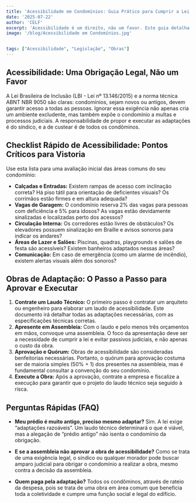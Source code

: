 ```yaml
---
title: 'Acessibilidade em Condomínios: Guia Prático para Cumprir a Lei e Promover a Inclusão'
date: '2025-07-22'
author: 'CELF'
excerpt: 'Acessibilidade é um direito, não um favor. Este guia detalha as obrigações legais de condomínios (novos e antigos) segundo a LBI e a norma NBR 9050, com um checklist prático para síndicos e um passo a passo para aprovar e executar as obras de adaptação necessárias.'
image: '/blog/Acessibilidade em Condomínios.jpg'


tags: ["Acessibilidade", "Legislação", "Obras"]
---
```


## Acessibilidade: Uma Obrigação Legal, Não um Favor

A Lei Brasileira de Inclusão (LBI - Lei nº 13.146/2015) e a norma técnica ABNT NBR 9050 são claras: condomínios, sejam novos ou antigos, devem garantir acesso a todas as pessoas. Ignorar essa exigência não apenas cria um ambiente excludente, mas também expõe o condomínio a multas e processos judiciais. A responsabilidade de propor e executar as adaptações é do síndico, e a de custear é de todos os condôminos.

## Checklist Rápido de Acessibilidade: Pontos Críticos para Vistoria

Use esta lista para uma avaliação inicial das áreas comuns do seu condomínio:

*   **Calçadas e Entradas:** Existem rampas de acesso com inclinação correta? Há piso tátil para orientação de deficientes visuais? Os corrimãos estão firmes e em altura adequada?
*   **Vagas de Garagem:** O condomínio reserva 2% das vagas para pessoas com deficiência e 5% para idosos? As vagas estão devidamente sinalizadas e localizadas perto dos acessos?
*   **Circulação Interna:** Os corredores estão livres de obstáculos? Os elevadores possuem sinalização em Braille e avisos sonoros para indicar os andares?
*   **Áreas de Lazer e Salões:** Piscinas, quadras, playgrounds e salões de festa são acessíveis? Existem banheiros adaptados nessas áreas?
*   **Comunicação:** Em caso de emergência (como um alarme de incêndio), existem alertas visuais além dos sonoros?

## Obras de Adaptação: O Passo a Passo para Aprovar e Executar

1.  **Contrate um Laudo Técnico:** O primeiro passo é contratar um arquiteto ou engenheiro para elaborar um laudo de acessibilidade. Este documento irá detalhar todas as adaptações necessárias, com as especificações técnicas corretas.
2.  **Apresente em Assembleia:** Com o laudo e pelo menos três orçamentos em mãos, convoque uma assembleia. O foco da apresentação deve ser a necessidade de cumprir a lei e evitar passivos judiciais, e não apenas o custo da obra.
3.  **Aprovação e Quórum:** Obras de acessibilidade são consideradas benfeitorias necessárias. Portanto, o quórum para aprovação costuma ser de maioria simples (50% + 1) dos presentes na assembleia, mas é fundamental consultar a convenção do seu condomínio.
4.  **Execute a Obra:** Após a aprovação, contrate a empresa e fiscalize a execução para garantir que o projeto do laudo técnico seja seguido à risca.

## Perguntas Rápidas (FAQ)

*   **Meu prédio é muito antigo, preciso mesmo adaptar?**
    Sim. A lei exige “adaptações razoáveis”. Um laudo técnico determinará o que é viável, mas a alegação de “prédio antigo” não isenta o condomínio da obrigação.

*   **E se a assembleia não aprovar a obra de acessibilidade?**
    Como se trata de uma exigência legal, o síndico ou qualquer morador pode buscar amparo judicial para obrigar o condomínio a realizar a obra, mesmo contra a decisão da assembleia.

*   **Quem paga pela adaptação?**
    Todos os condôminos, através de rateio da despesa, pois se trata de uma obra em área comum que beneficia toda a coletividade e cumpre uma função social e legal do edifício.
